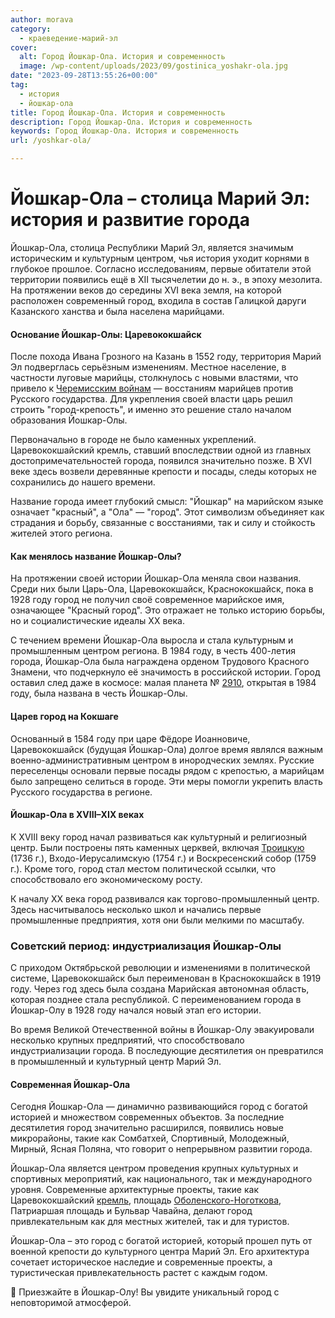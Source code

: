 ```yaml
---
author: morava
category:
  - краеведение-марий-эл
cover:
  alt: Город Йошкар-Ола. История и современность
  image: /wp-content/uploads/2023/09/gostinica_yoshakr-ola.jpg
date: "2023-09-28T13:55:26+00:00"
tag:
  - история
  - йошкар-ола
title: Город Йошкар-Ола. История и современность
description: Город Йошкар-Ола. История и современность
keywords: Город Йошкар-Ола. История и современность
url: /yoshkar-ola/

---
```

# Йошкар-Ола – столица Марий Эл: история и развитие города

Йошкар-Ола, столица Республики Марий Эл, является значимым историческим и культурным центром, чья история уходит корнями в глубокое прошлое. Согласно исследованиям, первые обитатели этой территории появились ещё в XII тысячелетии до н. э., в эпоху мезолита. На протяжении веков до середины XVI века земля, на которой расположен современный город, входила в состав Галицкой даруги Казанского ханства и была населена марийцами.

#### Основание Йошкар-Олы: Царевококшайск

После похода Ивана Грозного на Казань в 1552 году, территория Марий Эл подверглась серьёзным изменениям. Местное население, в частности луговые марийцы, столкнулось с новыми властями, что привело к [Черемисским войнам](/cheremisskie-vojny/) — восстаниям марийцев против Русского государства. Для укрепления своей власти царь решил строить "город-крепость", и именно это решение стало началом образования Йошкар-Олы.

Первоначально в городе не было каменных укреплений. Царевококшайский кремль, ставший впоследствии одной из главных достопримечательностей города, появился значительно позже. В XVI веке здесь возвели деревянные крепости и посады, следы которых не сохранились до нашего времени.

Название города имеет глубокий смысл: "Йошкар" на марийском языке означает "красный", а "Ола" — "город". Этот символизм объединяет как страдания и борьбу, связанные с восстаниями, так и силу и стойкость жителей этого региона.

#### Как менялось название Йошкар-Олы?

На протяжении своей истории Йошкар-Ола меняла свои названия. Среди них были Царь-Ола, Царевококшайск, Краснококшайск, пока в 1928 году город не получил своё современное марийское имя, означающее "Красный город". Это отражает не только историю борьбы, но и социалистические идеалы XX века.

С течением времени Йошкар-Ола выросла и стала культурным и промышленным центром региона. В 1984 году, в честь 400-летия города, Йошкар-Ола была награждена орденом Трудового Красного Знамени, что подчеркнуло её значимость в российской истории. Город оставил след даже в космосе: малая планета № [2910](/2910-yoshkar-ola/), открытая в 1984 году, была названа в честь Йошкар-Олы.

#### Царев город на Кокшаге

Основанный в 1584 году при царе Фёдоре Иоанновиче, Царевококшайск (будущая Йошкар-Ола) долгое время являлся важным военно-административным центром в инородческих землях. Русские переселенцы основали первые посады рядом с крепостью, а марийцам было запрещено селиться в городе. Эти меры помогли укрепить власть Русского государства в регионе.

#### Йошкар-Ола в XVIII–XIX веках

К XVIII веку город начал развиваться как культурный и религиозный центр. Были построены пять каменных церквей, включая [Троицкую](/svyato-troiczkij-hram/) (1736 г.), Входо-Иерусалимскую (1754 г.) и Воскресенский собор (1759 г.). Кроме того, город стал местом политической ссылки, что способствовало его экономическому росту.

К началу XX века город развивался как торгово-промышленный центр. Здесь насчитывалось несколько школ и начались первые промышленные предприятия, хотя они были мелкими по масштабу.

### Советский период: индустриализация Йошкар-Олы

С приходом Октябрьской революции и изменениями в политической системе, Царевококшайск был переименован в Краснококшайск в 1919 году. Через год здесь была создана Марийская автономная область, которая позднее стала республикой. С переименованием города в Йошкар-Олу в 1928 году начался новый этап его истории.

Во время Великой Отечественной войны в Йошкар-Олу эвакуировали несколько крупных предприятий, что способствовало индустриализации города. В последующие десятилетия он превратился в промышленный и культурный центр Марий Эл.

#### Современная Йошкар-Ола

Сегодня Йошкар-Ола — динамично развивающийся город с богатой историей и множеством современных объектов. За последние десятилетия город значительно расширился, появились новые микрорайоны, такие как Сомбатхей, Спортивный, Молодежный, Мирный, Ясная Поляна, что говорит о непрерывном развитии города.

Йошкар-Ола является центром проведения крупных культурных и спортивных мероприятий, как национального, так и международного уровня. Современные архитектурные проекты, такие как Царевококшайский [кремль](/marijskij-kreml/), площадь [Оболенского-Ноготкова](/chasy-s-oslom/), Патриаршая площадь и Бульвар Чавайна, делают город привлекательным как для местных жителей, так и для туристов.

Йошкар-Ола – это город с богатой историей, который прошел путь от военной крепости до культурного центра Марий Эл. Его архитектура сочетает историческое наследие и современные проекты, а туристическая привлекательность растет с каждым годом.

📍 Приезжайте в Йошкар-Олу! Вы увидите уникальный город с неповторимой атмосферой.
